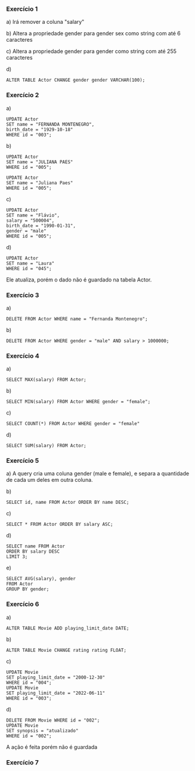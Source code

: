 ### Exercício 1
a)
Irá remover a coluna "salary"

b) 
Altera a propriedade gender para gender sex como string com até 6 caracteres

c)
Altera a propriedade gender para gender como string com até 255 caracteres

d)
```
ALTER TABLE Actor CHANGE gender gender VARCHAR(100);
``` 

### Exercício 2
a) 
```
UPDATE Actor
SET name = "FERNANDA MONTENEGRO",
birth_date = "1929-10-18"
WHERE id = "003";
```
b)
```
UPDATE Actor
SET name = "JULIANA PAES"
WHERE id = "005";
```
```
UPDATE Actor
SET name = "Juliana Paes"
WHERE id = "005";
``` 

c)
```
UPDATE Actor
SET name = "Flávio", 
salary = "500004",
birth_date = "1990-01-31", 
gender = "male"
WHERE id = "005";
```

d)
```
UPDATE Actor
SET name = "Laura"
WHERE id = "045";
```
Ele atualiza, porém o dado não é guardado na tabela Actor.

### Exercício 3
a)
```
DELETE FROM Actor WHERE name = "Fernanda Montenegro";
```

b)
```
DELETE FROM Actor WHERE gender = "male" AND salary > 1000000;
```

### Exercício 4
a)
```
SELECT MAX(salary) FROM Actor;
```

b)
```
SELECT MIN(salary) FROM Actor WHERE gender = "female";
```

c)
```
SELECT COUNT(*) FROM Actor WHERE gender = "female"
```
d)
```
SELECT SUM(salary) FROM Actor;
```

### Exercício 5
a)
A query cria uma coluna gender (male e female), e separa a quantidade de cada um deles em outra coluna.

b)
```
SELECT id, name FROM Actor ORDER BY name DESC;
```

c)
```
SELECT * FROM Actor ORDER BY salary ASC;
```

d)
```
SELECT name FROM Actor 
ORDER BY salary DESC 
LIMIT 3;
```

e)
```
SELECT AVG(salary), gender
FROM Actor
GROUP BY gender;
```

### Exercício 6
a)
```
ALTER TABLE Movie ADD playing_limit_date DATE;
```
b)
```
ALTER TABLE Movie CHANGE rating rating FLOAT;
```

c)
```
UPDATE Movie
SET playing_limit_date = "2000-12-30"
WHERE id = "004";
UPDATE Movie
SET playing_limit_date = "2022-06-11"
WHERE id = "003";
```

d)
```
DELETE FROM Movie WHERE id = "002";
UPDATE Movie
SET synopsis = "atualizado"
WHERE id = "002";
```
A ação é feita porém não é guardada

### Exercício 7

